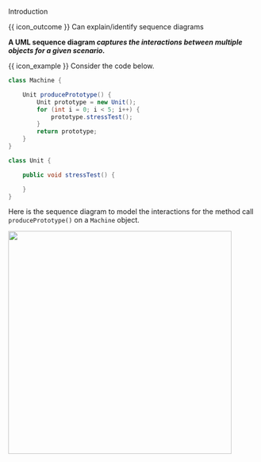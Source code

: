 <span id="title">Introduction</span>

<span id="prereqs"></span>

<span id="outcomes">{{ icon_outcome }} Can explain/identify sequence diagrams</span>

<div id="body">

**A UML sequence diagram _captures the interactions between multiple objects for a given scenario._**

<box>

{{ icon_example }} Consider the code below.

```java
class Machine {

    Unit producePrototype() {
        Unit prototype = new Unit();
        for (int i = 0; i < 5; i++) {
            prototype.stressTest();
        }
        return prototype;
    }
}

class Unit {

    public void stressTest() {

    }
}

```
Here is the sequence diagram to model the interactions for the method call `producePrototype()` on a `Machine` object.

<img src="{{baseUrl}}/uml/sequenceDiagrams/introduction/images/Machine.png" width="450" />
<p/>

</box>

</div>

<div id="extras">
</div>